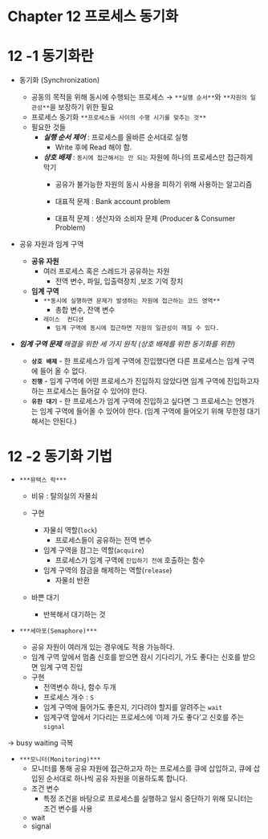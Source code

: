 # Chapter 12 프로세스 동기화

# 12 -1 동기화란

- 동기화 (Synchronization)
    - 공동의 목적을 위해 동시에 수행되는 프로세스 → `**실행 순서**`와 `**자원의 일관성**`을 보장하기 위한 필요
    - 프로세스 동기화
    `**프로세스들 사이의 수행 시기를 맞추는 것**`
    - 필요한 것들
        - ***실행 순서 제어*** : 프로세스를 올바른 순서대로 실행
            - Write 후에 Read 해야 함.
        - ***상호 배제*** : `동시에 접근해서는 안 되는` 자원에 하나의 프로세스만 접근하게 막기
            - 공유가 불가능한 자원의 동시 사용을 피하기 위해 사용하는 알고리즘
            - 대표적 문제 : Bank account problem
            
            
            - 대표적 문제 : 생산자와 소비자 문제 (Producer & Consumer Problem)
                
                 

- 공유 자원과 임계 구역
    - **공유 자원**
        - 여러 프로세스 혹은 스레드가 공유하는 자원
            - 전역 변수, 파일, 입출력장치 ,보조 기억 장치
    - **임계 구역**
        - `**동시에 실행하면 문제가 발생하는 자원에 접근하는 코드 영역**`
            - 총합 변수, 잔액 변수
        - `레이스  컨디션`
            - `임계 구역에 동시에 접근하면 자원의 일관성이 깨질 수 있다.`
- ***임계 구역 문제** 해결을 위한  세 가지 원칙 (상호 배제를 위한 동기화를 위한)*
    - **`상호 배제`** - 한 프로세스가 임계 구역에 진입했다면 다른 프로세스는  임계 구역에 들어 올 수 없다.
    - **`진행`** - 임계 구역에 어떤 프로세스가 진입하지 않았다면 임계 구역에 진입하고자 하는 프로세스는 들어갈 수 있어야 한다.
    - **`유한 대기`** - 한 프로세스가 임계 구역에 진입하고 싶다면 그 프로세스는 언젠가는 임계 구역에 들어올 수 있어야 한다. (임계 구역에 들어오기 위해 무한정 대기해서는 안된다.)

# 12 -2 동기화 기법

- `***뮤텍스 락***`
    - 비유 : 탈의실의 자물쇠
        
        
    - 구현
        - 자물쇠 역할(`lock`)
            - 프로세스들이 공유하는 전역 변수
        - 임계 구역을 잠그는 역할(`acquire`)
            - 프로세스가 임계 구역에 `진입하기 전에` 호출하는 함수
        - 임계 구역의 잠금을 해제하는 역할(`release`)
            - 자물쇠 반환
    - 바쁜 대기
        - 반복해서 대기하는 것



- `***세마포(Semaphore)***`
    - 공유 자원이 여러개 있는 경우에도 적용 가능하다.
    - 임계 구역 앞에서 멈춤 신호를 받으면 잠시 기다리기, 가도 좋다는 신호를 받으면 임계 구역 진입
    - 구현
        - 전역변수 하나, 함수 두개
        - 프로세스 개수 : `S`
        - 임계 구역에 들어가도 좋은지, 기다려야 할지를 알려주는 `wait`
        - 임계구역 앞에서 기다리는 프로세스에 ‘이제 가도 좋다’고 신호를 주는 `signal`
        

→ busy waiting 극복


- `***모니터(Monitoring)***`
    - 모니터를 통해 공유 자원에 접근하고자 하는 프로세스를 큐에 삽입하고, 큐에 삽입된 순서대로 하나씩 공유 자원을 이용하도록 합니다.
    - 조건 변수
        - 특정 조건을 바탕으로 프로세스를 실행하고 일시 중단하기 위해 모니터는 조건 변수를 사용
    - wait
    - signal